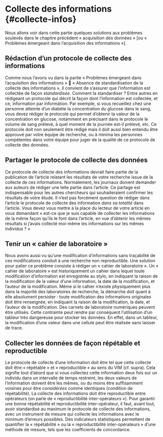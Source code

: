 # Collecte des informations {#collecte-infos}

Nous allons voir dans cette partie quelques solutions aux problèmes soulevés dans le chapitre précédent « acquisition des données » [ou « Problèmes émergeant dans l’acquisition des informations »].
## Rédaction d’un protocole de collecte des informations
Comme nous l’avons vu dans la partie « Problèmes émergeant dans l’acquisition des informations »  « Absence de standardisation de la collecte des informations », il convient de s’assurer que l’information est collectée de façon *standardisée*. Comment la standardiser ? Entre autres en rédigeant un protocole qui décrit la façon dont l’information est collectée, et ce, information par information. Par exemple, si vous recueillez chez une personne atteinte d’un diabète la concentration du glucose dans le sang, vous devez rédiger le protocole qui permet d’obtenir la valeur de la concentration en glucose, notamment en précisant dans le protocole le volume de sang prélevé, à quel moment de la journée est-il prélevé, etc. Ce protocole doit non seulement être rédigé mais il doit aussi bien entendu être approuvé par votre équipe de recherche, ou à minima les personnes compétentes dans votre équipe pour juger de la qualité de ce protocole de collecte des données. 
## Partager le protocole de collecte des données
Ce protocole de collecte des informations devrait faire partie de la publication de l’article relatant les résultats de votre recherche issue de la collecte de ces informations. Normalement, les journaux doivent demander aux auteurs de rédiger une telle partie dans l’article. Ce partage est indispensable pour les autres chercheurs qui souhaiteraient confirmer les résultats de votre étude. Il n’est pas forcément question de rédiger dans l’article le protocole de collecte des information *dans sa totalité* dans l’article. Vous devez vous mettre à la place du lecteur de votre article en vous demandant « est-ce que je suis capable de collecter les informations de la même façon qu’ils le font dans l’article, en vue d’obtenir les mêmes résultats si j’avais collecté moi-même les informations sur les mêmes individus ? »
## Tenir un « cahier de laboratoire »
Nous avons aussi vu qu’une modification d’informations sans traçabilité de ces modifications conduit à une recherche non reproductible. Une solution pour palier ce problème consiste à rédiger un « cahier de laboratoire ». Un « cahier de laboratoire » est historiquement un cahier dans lequel toute modification d’information est enregistrée au stylo, en indiquant la raison de la modification de la valeur d’une information, la date de la modification, et l’auteur de la modification. Même si le cahier n’existe physiquement plus dans la majorité des laboratoires de recherche, la démarche doit quant à elle absolument persister : toute modification des informations originales doit être renseignée, en indiquant la raison de la modification, la date, et l’auteur de la modification. Des carnets de laboratoire numériques peuvent être utilisés. Cette contrainte peut rendre par conséquent l’utilisation d’un tableur très dangereuse pour stocker les données. En effet, dans un tableur, la modification d’une valeur dans une cellule peut être réalisée sans laisser de trace. 
## Collecter les données de façon répétable et reproductible
Le protocole de collecte d’une information doit être tel que cette collecte doit être « répétable » et « reproductible » au sens du VIM (cf. supra). Cela signifie tout d’abord que si vous collectez cette information deux fois sur un individu dans un intervalle de temps restreint, les deux valeurs de l’information doivent être les mêmes, ou du moins être suffisamment voisines pour être *considérées* comme identiques (condition de répétabilité). La collecte des informations doit être reproductible entre opérateurs (on parle de « reproductibilité inter-opérateurs »). Pour garantir une bonne répétabilité et reproductibilité inter-opérateur, il faut, avant tout, avoir standardisé au maximum le protocole de collecte des informations, avec un instrument de mesure qui collecte les informations avec le minimum d’erreurs possibles. Des indicateurs statistiques permettent de quantifier la « répétabilité » ou la « reproductibilité inter-opérateurs » d’une méthode de mesure, tels que les coefficients de concordance. 

